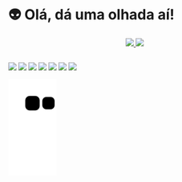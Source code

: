 # 👽 Olá, dá uma olhada aí!


<div align="center">
  <a href="https://github.com/joaovitorfeijo">
  <img height="150em" src="https://github-readme-stats.vercel.app/api?username=joaovitorfeijo&show_icons=true&theme=dark&include_all_commits=true&count_private=true"/>
  <img height="150em" src="https://github-readme-stats.vercel.app/api/top-langs/?username=joaovitorfeijo&layout=compact&langs_count=7&theme=dark"/>
</div>
  
   ##
  
<div>
  <a href="https://www.instagram.com/joaovitorfeijo_/" target="_blank"><img src="https://img.shields.io/badge/-Instagram-%23E4405F?style=for-the-badge&logo=instagram&logoColor=white" target="_blank"></a>
  <a href = "https://t.me/joaovitorfeijo"><img src="https://img.shields.io/badge/Telegram-2CA5E0?style=for-the-badge&logo=telegram&logoColor=white" target="_blank"></a>
  <a href = "https://www.youtube.com/channel/UCvfpXiVO7AWsqkfTuI_RCKQ"><img src="https://img.shields.io/badge/YouTube-FF0000?style=for-the-badge&logo=youtube&logoColor=white" target="_blank"></a>
  <a href = "https://www.twitch.tv/feijoeu"><img src="https://img.shields.io/badge/Twitch-9146FF?style=for-the-badge&logo=twitch&logoColor=white" target="_blank"></a>
  <a href = "https://twitter.com/joaovitorfeijo_"><img src="https://img.shields.io/badge/Twitter-1DA1F2?style=for-the-badge&logo=twitter&logoColor=white" target="_blank"></a>
  <a href = "mailto:joaofeijo.eu@gmail.com"><img src="https://img.shields.io/badge/-Gmail-%23333?style=for-the-badge&logo=gmail&logoColor=white" target="_blank"></a>
  <a href = "https://gitlab.com/joaofeijo.eu"><img src="https://img.shields.io/badge/GitLab-330F63?style=for-the-badge&logo=gitlab&logoColor=white" target="_blank"></a>
  
  ![Snake animation](https://github.com/joaovitorfeijo/joaovitorfeijo/blob/output/github-contribution-grid-snake.svg)
</div>  
